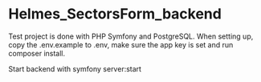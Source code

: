 # Helmes_SectorsForm_backend

Test project is done with PHP Symfony and PostgreSQL. When setting up, copy the .env.example to .env, make sure the app key is set and run composer install.

Start backend with symfony server:start
